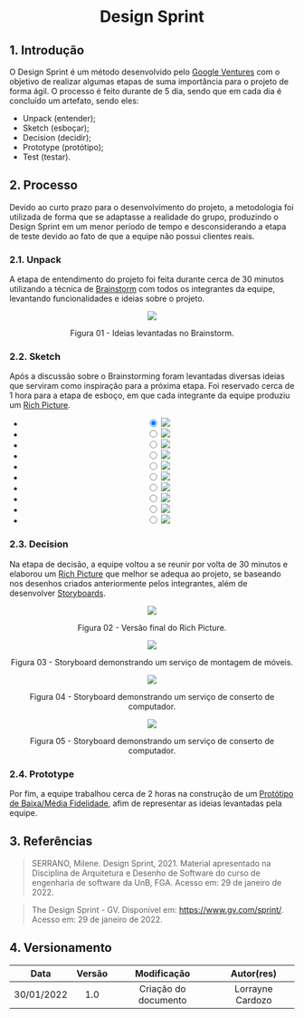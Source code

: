 <link rel="stylesheet" type="text/css" href="assets/css/slider.css">

# <center>Design Sprint

## 1. Introdução
O Design Sprint é um método desenvolvido pelo [Google Ventures](https://www.gv.com/sprint/) com o objetivo de realizar algumas etapas de suma importância para o projeto de forma ágil. O processo é feito durante de 5 dia, sendo que em cada dia é concluído um artefato, sendo eles:
- Unpack (entender);
- Sketch (esboçar);
- Decision (decidir);
- Prototype (protótipo);
- Test (testar).

## 2. Processo
Devido ao curto prazo para o desenvolvimento do projeto, a metodologia foi utilizada de forma que se adaptasse a realidade do grupo, produzindo o Design Sprint em um menor período de tempo e desconsiderando a etapa de teste devido ao fato de que a equipe não possui clientes reais.

### 2.1. Unpack
A etapa de entendimento do projeto foi feita durante cerca de 30 minutos utilizando a técnica de [Brainstorm](https://unbarqdsw2021-2.github.io/2021.2_G6_Jobz_docs/#/./pages/base/brainstorm) com todos os integrantes da equipe, levantando funcionalidades e ideias sobre o projeto.
<p align='center'>
    <img src='assets/images/brainstorm/mvp.png' width=auto height=auto>
    <figcaption><center>Figura 01 - Ideias levantadas no Brainstorm.<br></center></figcaption>
</p>

### 2.2. Sketch
Após a discussão sobre o Brainstorming foram levantadas diversas ideias que serviram como inspiração para a próxima etapa. Foi reservado cerca de 1 hora para a etapa de esboço, em que cada integrante da equipe produziu um [Rich Picture](https://unbarqdsw2021-2.github.io/2021.2_G6_Jobz_docs/#/./pages/base/richPicture).


<ul class="slider">
    <li align='center'>
          <input type="radio" id="slide1" name="slide" checked>
          <label for="slide1"></label>
          <img src="assets/images/rich-Alvaro.jpeg" />
    </li>
    <li align='center'>
          <input type="radio" id="slide2" name="slide">
          <label for="slide2"></label>
          <img src="assets/images/rich-antonio.jpeg" />
    </li>
    <li align='center'>
          <input type="radio" id="slide3" name="slide">
          <label for="slide3"></label>
          <img src="assets/images/rich-ariel.png" />
    </li>
    <li align='center'>
        <input type="radio" id="slide4" name="slide">
        <label for="slide4"></label>
        <img src="assets/images/rich-balbino.png" />
    </li>
    <li align='center'>
        <input type="radio" id="slide5" name="slide">
        <label for="slide5"></label>
        <img src="assets/images/rich-braz.png" />
        </li>
    <li align='center'>
        <input type="radio" id="slide6" name="slide">
        <label for="slide6"></label>
        <img src="assets/images/rich-ferando.jpeg" />
    </li>
    <li align='center'>
        <input type="radio" id="slide7" name="slide">
        <label for="slide7"></label>
        <img src="assets/images/rich-joao.png" />
    </li>
    <li align='center'>
        <input type="radio" id="slide8" name="slide">
        <label for="slide8"></label>
        <img src="assets/images/rich-lorrayne.png" />
    </li>
    <li align='center'>
        <input type="radio" id="slide9" name="slide">
        <label for="slide9"></label>
        <img src="assets/images/rich-luis.png" />
    </li>
    <li align='center'>
        <input type="radio" id="slide10" name="slide">
        <label for="slide10"></label>
        <img src="assets/images/rich-ph.jpeg" />
    </li>
</ul>

### 2.3. Decision
Na etapa de decisão, a equipe voltou a se reunir por volta de 30 minutos e elaborou um [Rich Picture](https://unbarqdsw2021-2.github.io/2021.2_G6_Jobz_docs/#/./pages/base/richPicture) que melhor se adequa ao projeto, se baseando nos desenhos criados anteriormente pelos integrantes, além de desenvolver [Storyboards](https://unbarqdsw2021-2.github.io/2021.2_G6_Jobz_docs/#/./pages/base/storyboard).

<p align='center'>
    <img src='assets/images/RichPicuture_v02 .jpeg' width=auto height=auto>
    <figcaption><center>Figura 02 - Versão final do Rich Picture.<br></center></figcaption>
</p>

<p align='center'>
    <img src='assets/images/storyboard1.png' width=auto height=auto>
    <figcaption><center>Figura 03 - Storyboard demonstrando um serviço de montagem de móveis.<br></center></figcaption>
</p>

<p align='center'>
    <img src='assets/images/storyboard2.png' width=auto height=auto>
    <figcaption><center>Figura 04 - Storyboard demonstrando um serviço de conserto de computador.<br></center></figcaption>
</p>

<p align='center'>
    <img src='assets/images/storyboard3.png' width=auto height=auto>
    <figcaption><center>Figura 05 - Storyboard demonstrando um serviço de conserto de computador.<br></center></figcaption>
</p>

### 2.4. Prototype
Por fim, a equipe trabalhou cerca de 2 horas na construção de um [Protótipo de Baixa/Média Fidelidade](), afim de representar as ideias levantadas pela equipe.


## 3. Referências 
>SERRANO, Milene. Design Sprint, 2021. Material apresentado na Disciplina de Arquitetura e Desenho de Software do curso de engenharia de software da UnB, FGA. Acesso em: 29 de janeiro de 2022.

>The Design Sprint - GV. Disponível em: <https://www.gv.com/sprint/>. Acesso em: 29 de janeiro de 2022.


## 4. Versionamento 
|    Data    | Versão |     Modificação      |    Autor(res)    |
|:----------:|:------:|:--------------------:|:----------------:|
| 30/01/2022 |   1.0  | Criação do documento | Lorrayne Cardozo |
